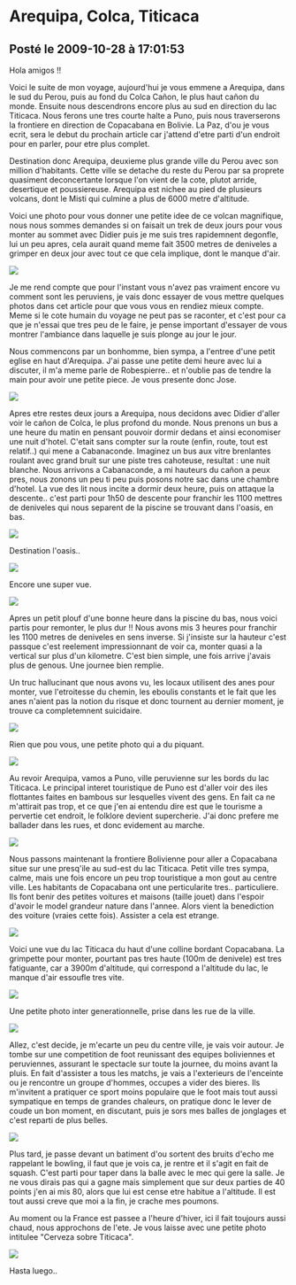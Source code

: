 # Arequipa, Colca, Titicaca
## Posté le 2009-10-28 à 17:01:53

Hola amigos !!

Voici le suite de mon voyage, aujourd'hui je vous emmene a Arequipa, dans le sud du Perou, puis au fond du Colca Cañon, le plus haut cañon du monde. Ensuite nous descendrons encore plus au sud en direction du lac Titicaca. Nous ferons une tres courte halte a Puno, puis nous traverserons la frontiere en direction de Copacabana en Bolivie. La Paz, d'ou je vous ecrit, sera le debut du prochain article car j'attend d'etre parti d'un endroit pour en parler, pour etre plus complet.

Destination donc Arequipa, deuxieme plus grande ville du Perou avec son million d'habitants. Cette ville se detache du reste du Perou par sa proprete quasiment deconcertante lorsque l'on vient de la cote, plutot arride, desertique et poussiereuse. Arequipa est nichee au pied de plusieurs volcans, dont le Misti qui culmine a plus de 6000 metre d'altitude.

Voici une photo pour vous donner une petite idee de ce volcan magnifique, nous nous sommes demandes si on faisait un trek de deux jours pour vous monter au sommet avec Didier puis je me suis tres rapidemnent degonfle, lui un peu apres, cela aurait quand meme fait 3500 metres de deniveles a grimper en deux jour avec tout ce que cela implique, dont le manque d'air.

<img src="http://dud.didoum.free.fr/picsengine/pictures/large/1256606928TSDk.jpg" />

Je me rend compte que pour l'instant vous n'avez pas vraiment encore vu comment sont les peruviens, je vais donc essayer de vous mettre quelques photos dans cet article pour que vous vous en rendiez mieux compte. Meme si le cote humain du voyage ne peut pas se raconter, et c'est pour ca que je n'essai que tres peu de le faire, je pense important d'essayer de vous montrer l'ambiance dans laquelle je suis plonge au jour le jour.

Nous commencons par un bonhomme, bien sympa, a l'entree d'une petit eglise en haut d'Arequipa. J'ai passe une petite demi heure avec lui a discuter, il m'a meme parle de Robespierre.. et n'oublie pas de tendre la main pour avoir une petite piece. Je vous presente donc Jose.

<img src="http://dud.didoum.free.fr/picsengine/pictures/large/1256606933jPp4.jpg" />

Apres etre restes deux jours a Arequipa, nous decidons avec Didier d'aller voir le cañon de Colca, le plus profond du monde. Nous prenons un bus a une heure du matin en pensant pouvoir dormir dedans et ainsi economiser une nuit d'hotel. C'etait sans compter sur la route (enfin, route, tout est relatif..) qui mene a Cabanaconde. Imaginez un bus aux vitre brenlantes roulant avec grand bruit sur une piste tres cahoteuse, resultat : une nuit blanche. Nous arrivons a Cabanaconde, a mi hauteurs du cañon a peux pres, nous zonons un peu ti peu puis posons notre sac dans une chambre d'hotel. La vue des lit nous incite a dormir deux heure, puis on attaque la descente.. c'est parti pour 1h50 de descente pour franchir les 1100 mettres de deniveles qui nous separent de la piscine se trouvant dans l'oasis, en bas.

<img src="http://dud.didoum.free.fr/picsengine/pictures/large/12566073542gHb.jpg" />

Destination l'oasis..

<img src="http://dud.didoum.free.fr/picsengine/pictures/large/1256607360xfpT.jpg" />

Encore une super vue.

<img src="http://dud.didoum.free.fr/picsengine/pictures/large/1256607348QGMH.jpg" />

Apres un petit plouf d'une bonne heure dans la piscine du bas, nous voici partis pour remonter, le plus dur !! Nous avons mis 3 heures pour franchir les 1100 metres de deniveles en sens inverse. Si j'insiste sur la hauteur c'est passque c'est reelement impressionnant de voir ca, monter quasi a la vertical sur plus d'un kilometre. C'est bien simple, une fois arrive j'avais plus de genous. Une journee bien remplie.

Un truc hallucinant que nous avons vu, les locaux utilisent des anes pour monter, vue l'etroitesse du chemin, les eboulis constants et le fait que les anes n'aient pas la notion du risque et donc tournent au dernier moment, je trouve ca completemnent suicidaire.

<img src="http://dud.didoum.free.fr/picsengine/pictures/large/1256607366kAzy.jpg" />

Rien que pou vous, une petite photo qui a du piquant.

<img src="http://dud.didoum.free.fr/picsengine/pictures/large/1256607370Azvi.jpg" />

Au revoir Arequipa, vamos a Puno, ville peruvienne sur les bords du lac Titicaca. Le principal interet touristique de Puno est d'aller voir des iles flottantes faites en bambous sur lesquelles vivent des gens. En fait ca ne m'attirait pas trop, et ce que j'en ai entendu dire est que le tourisme a pervertie cet endroit, le folklore devient supercherie. J'ai donc prefere me ballader dans les rues, et donc evidement au marche.

<img src="http://dud.didoum.free.fr/picsengine/pictures/large/12566069210hdx.jpg" />

Nous passons maintenant la frontiere Bolivienne pour aller a Copacabana situe sur une presq'ile au sud-est du lac Titicaca. Petit ville tres sympa, calme, mais une fois encore un peu trop touristique a mon gout au centre ville. Les habitants de Copacabana ont une perticularite tres.. particuliere. Ils font benir des petites voitures et maisons (taille jouet) dans l'espoir d'avoir le model grandeur nature dans l'annee. Alors vient la benediction des voiture (vraies cette fois). Assister a cela est etrange.

<img src="http://dud.didoum.free.fr/picsengine/pictures/large/1256606967Syll.jpg" />

Voici une vue du lac Titicaca du haut d'une colline bordant Copacabana. La grimpette pour monter, pourtant pas tres haute (100m de denivele) est tres fatiguante, car a 3900m d'altitude, qui correspond a l'altitude du lac, le manque d'air essoufle tres vite.

<img src="http://dud.didoum.free.fr/picsengine/pictures/large/125660697038LL.jpg" />

Une petite photo inter generationnelle, prise dans les rue de la ville.

<img src="http://dud.didoum.free.fr/picsengine/pictures/large/1256606974OTlv.jpg" />

Allez, c'est decide, je m'ecarte un peu du centre ville, je vais voir autour. Je tombe sur une competition de foot reunissant des equipes boliviennes et peruviennes, assurant le spectacle sur toute la journee, du moins avant la pluis. En fait d'assister a tous les matchs, je vais a l'exterieurs de l'enceinte ou je rencontre un groupe d'hommes, occupes a vider des bieres. Ils m'invitent a pratiquer ce sport moins populaire que le foot mais tout aussi sympatique en temps de grandes chaleurs, on pratique donc le lever de coude un bon moment, en discutant, puis je sors mes balles de jonglages et c'est reparti de plus belles.

<img src="http://dud.didoum.free.fr/picsengine/pictures/large/1256606985kcoP.jpg" />

Plus tard, je passe devant un batiment d'ou sortent des bruits d'echo me rappelant le bowling, il faut que je vois ca, je rentre et il s'agit en fait de squash. C'est parti pour taper dans la balle avec le mec qui gere la salle. Je ne vous dirais pas qui a gagne mais simplement que sur deux parties de 40 points j'en ai mis 80, alors que lui est cense etre habitue a l'altitude. Il est tout aussi creve que moi a la fin, je crache mes poumons.

Au moment ou la France est passee a l'heure d'hiver, ici il fait toujours aussi chaud, nous approchons de l'ete. Je vous laisse avec une petite photo intitulee "Cerveza sobre Titicaca".

<img src="http://dud.didoum.free.fr/picsengine/pictures/large/1256606978ASqj.jpg" />

Hasta luego..

